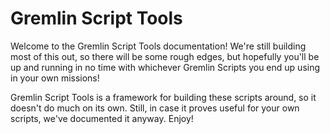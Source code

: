 # Gremlin Script Tools

Welcome to the Gremlin Script Tools documentation! We're still building most of this out, so there will be some rough edges, but hopefully you'll be up and running in no time with whichever Gremlin Scripts you end up using in your own missions!

Gremlin Script Tools is a framework for building these scripts around, so it doesn't do much on its own. Still, in case it proves useful for your own scripts, we've documented it anyway. Enjoy!
